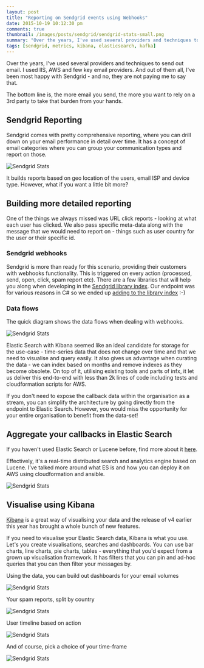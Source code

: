 ```yaml
---
layout: post
title: "Reporting on Sendgrid events using Webhooks"
date: 2015-10-19 10:12:30 pm
comments: true
thumbnail: /images/posts/sendgrid/sendgrid-stats-small.png
summary: "Over the years, I've used several providers and techniques to send out email. I used IIS, AWS and few key email providers. The bottom line is, the more email you send, the more you want to rely on a 3rd party to take that burden from your hands."
tags: [sendgrid, metrics, kibana, elasticsearch, kafka]
---
```


Over the years, I've used several providers and techniques to send out email. I used IIS, AWS and few key email providers.
And out of them all, I've been most happy with Sendgrid - and no, they are not paying me to say that.

The bottom line is, the more email you send, the more you want to rely on a 3rd party to take that burden from your hands.
<!--more-->


Sendgrid Reporting
-------------------
Sendgrid comes with pretty comprehensive reporting, where you can drill down on your email performance in detail over time.
It has a concept of email categories where you can group your communication types and report on those.

<img alt="Sendgrid Stats" src="/images/posts/sendgrid/sendgrid-stats.png" class="" />

It builds reports based on geo location of the users, email ISP and device type. However, what if you want a little bit more?


Building more detailed reporting
-------------------
One of the things we always missed was URL click reports - looking at what each user has clicked. We also pass specific meta-data along with the message that we would need to report on - things such as user country for the user or their specific id.

### Sendgrid webhooks
Sendgrid is more than ready for this scenario, providing their customers with webhooks functionality. This is triggered on every action (processed, send, open, click, spam report etc).
There are a few libraries that will help you along when developing in the [Sendgrid library index](https://sendgrid.com/docs/Integrate/libraries.html#-Webhook-Libraries).
Our endpoint was for various reasons in C# so we ended up [adding to the library index](https://github.com/mirajavora/sendgrid-webhooks) :-)

### Data flows
The quick diagram shows the data flows when dealing with webhooks.

<img alt="Sendgrid Stats" src="/images/posts/sendgrid/sendgrid-callbacks-architecture.png" class="" />

Elastic Search with Kibana seemed like an ideal candidate for storage for the use-case - time-series data that does not change over time and that we need to visualise and query easily.
It also gives us advantage when curating the data - we can index based on months and remove indexes as they become obsolete. On top of it, utilising existing tools and parts of infx,
it let us deliver this end-to-end with less than 2k lines of code including tests and cloudformation scripts for AWS.

If you don't need to expose the callback data within the organisation as a stream, you can simplify the architecture by going directly from the endpoint to Elastic Search. However, you would
miss the opportunity for your entire organisation to benefit from the data-set!


Aggregate your callbacks in Elastic Search
-------------------
If you haven't used Elastic Search or Lucene before, find more about it [here](https://www.elastic.co/guide/en/elasticsearch/guide/current/getting-started.html).

Effectively, it's a real-time distributed search and analytics engine based on Lucene. I've talked more around what ES is and how you can deploy it on AWS using cloudformation and ansible.

<img alt="Sendgrid Stats" src="/images/posts/sendgrid/elastic-search-kopf.png" class="" />


Visualise using Kibana
-------------------
[Kibana](https://www.elastic.co/products/kibana) is a great way of visualising your data and the release of v4 earlier this year has brought a whole bunch of new features.

If you need to visualise your Elastic Search data, Kibana is what you use. Let's you create visualisations, searches and dashboards.
You can use bar charts, line charts, pie charts, tables - everything that you'd expect from a grown up visualisation framework.
It has filters that you can pin and ad-hoc queries that you can then filter your messages by.

Using the data, you can build out dashboards for your email volumes

<img alt="Sendgrid Stats" src="/images/posts/sendgrid/kibana-report.png" class="" />

Your spam reports, split by country

<img alt="Sendgrid Stats" src="/images/posts/sendgrid/kibana-spam.png" class="" />


User timeline based on action

<img alt="Sendgrid Stats" src="/images/posts/sendgrid/kibana-timeline.png" class="" />

And of course, pick a choice of your time-frame

<img alt="Sendgrid Stats" src="/images/posts/sendgrid/kibana-time.png" class="" />